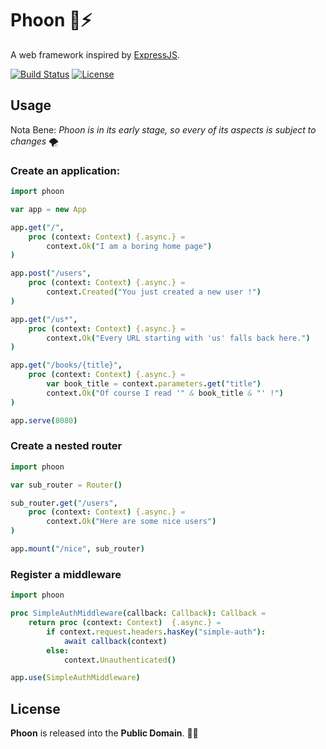 
# Phoon 🐇⚡

A web framework inspired by [ExpressJS](https://expressjs.com/).


[![Build Status](https://api.travis-ci.org/ducdetronquito/phoon.svg?branch=master)](https://travis-ci.org/ducdetronquito/phoon) [![License](https://img.shields.io/badge/license-public%20domain-ff69b4.svg)](https://github.com/ducdetronquito/phoon#license)


## Usage

Nota Bene: *Phoon is in its early stage, so every of its aspects is subject to changes* 🌪️

### Create an application:

```nim
import phoon

var app = new App

app.get("/",
    proc (context: Context) {.async.} =
        context.Ok("I am a boring home page")
)

app.post("/users",
    proc (context: Context) {.async.} =
        context.Created("You just created a new user !")
)

app.get("/us*",
    proc (context: Context) {.async.} =
        context.Ok("Every URL starting with 'us' falls back here.")
)

app.get("/books/{title}",
    proc (context: Context) {.async.} =
        var book_title = context.parameters.get("title")
        context.Ok("Of course I read '" & book_title & "' !")
)

app.serve(8080)
```

### Create a nested router

```nim
import phoon

var sub_router = Router()

sub_router.get("/users",
    proc (context: Context) {.async.} =
        context.Ok("Here are some nice users")
)

app.mount("/nice", sub_router)
```

### Register a middleware

```nim
import phoon

proc SimpleAuthMiddleware(callback: Callback): Callback =
    return proc (context: Context)  {.async.} =
        if context.request.headers.hasKey("simple-auth"):
            await callback(context)
        else:
            context.Unauthenticated()

app.use(SimpleAuthMiddleware)
```


## License

**Phoon** is released into the **Public Domain**. 🎉🍻
